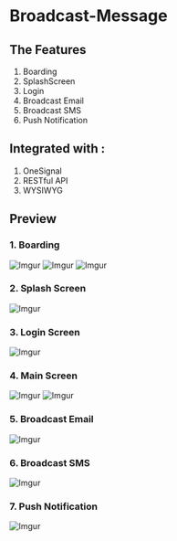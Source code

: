 # Broadcast-Message

## The Features
1. Boarding
2. SplashScreen
3. Login
4. Broadcast Email
5. Broadcast SMS
6. Push Notification

## Integrated with :
1. OneSignal
2. RESTful API
3. WYSIWYG

## Preview

### 1. Boarding
![Imgur](https://i.imgur.com/WW7TsOIl.png)
![Imgur](https://i.imgur.com/psLEvXWl.png)
![Imgur](https://i.imgur.com/ZdRFW9Fl.png)

### 2. Splash Screen
![Imgur](https://i.imgur.com/jasUouHl.png)

### 3. Login Screen
![Imgur](https://i.imgur.com/9v52bNzl.png)

### 4. Main Screen
![Imgur](https://i.imgur.com/zaCZzEtl.png)
![Imgur](https://i.imgur.com/tmwI9fUl.png)

### 5. Broadcast Email
![Imgur](https://i.imgur.com/3Cpztrsl.png)

### 6. Broadcast SMS
![Imgur](https://i.imgur.com/T8Dmd15l.png)

### 7. Push Notification
![Imgur](https://i.imgur.com/uxlQSkOl.png)
